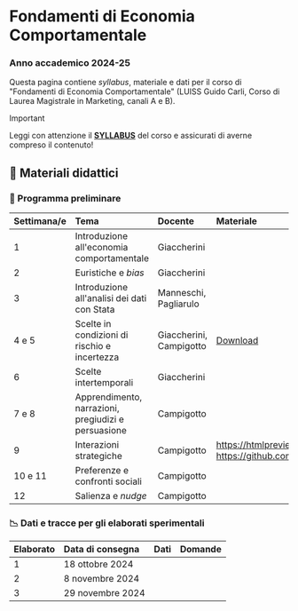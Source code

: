 # Fondamenti di Economia Comportamentale

### Anno accademico 2024-25

Questa pagina contiene *syllabus*, materiale e dati per il corso di "Fondamenti di Economia Comportamentale" (LUISS Guido Carli, Corso di Laurea Magistrale in Marketing, canali A e B).

> [!IMPORTANT]
> Leggi con attenzione il [**SYLLABUS**](https://github.com/ncampigotto/FECOMP_LUISS_2024/blob/main/Syllabus/Syllabus.md) del corso e assicurati di averne compreso il contenuto!


## 📌 Materiali didattici

### 📆 Programma preliminare

| **Settimana/e**     | **Tema**                                   | **Docente**    | **Materiale**    |
|:-------------|:--------------------------------------------|:------------------|:-------------------------|
| 1            | Introduzione all'economia comportamentale   | Giaccherini       |                          |
| 2            | Euristiche e *bias*                         | Giaccherini       |                          |
| 3            | Introduzione all'analisi dei dati con Stata    | Manneschi, Pagliarulo |                   |
| 4 e 5        | Scelte in condizioni di rischio e incertezza   | Giaccherini, Campigotto | [Download](https://htmlpreview.github.io/?https://github.com/ncampigotto/FECOMP_LUISS_2024/blob/main/Materiali/FECOMP_1_2425.html)                 |
| 6            | Scelte intertemporali                         | Giaccherini       |                        |
| 7 e 8        | Apprendimento, narrazioni, pregiudizi e persuasione       | Campigotto        |                        |
| 9            | Interazioni strategiche                       | Campigotto        | https://htmlpreview.github.io/?https://github.com/ncampigotto/FECOMP_LUISS_2024/blob/main/Materiali/FECOMP_4_2425.html                        |
| 10 e 11      | Preferenze e confronti sociali                            | Campigotto        |                        |
| 12           | Salienza e *nudge*                            | Campigotto        |                        |


### 📉 Dati e tracce per gli elaborati sperimentali

| Elaborato    | **Data di consegna**                                | **Dati**          | **Domande**    |
|:-------------|:--------------------------------------------|:------------------|:-----------------|
| 1 | 18 ottobre 2024 | |
| 2 | 8 novembre 2024 | |
| 3 | 29 novembre 2024 | |

